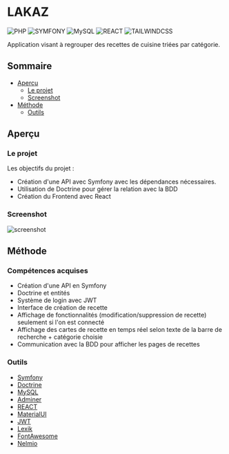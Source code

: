 # LAKAZ

![PHP](https://img.shields.io/badge/PHP-777BB4?style=for-the-badge&logo=php&logoColor=white)
![SYMFONY](https://img.shields.io/badge/connect-%2300843e.svg?style=for-the-badge&logo=symfony&logoColor=white)
![MySQL](https://img.shields.io/badge/MySQL-00000F?style=for-the-badge&logo=mysql&logoColor=white)
![REACT](https://img.shields.io/badge/React-20232A?style=for-the-badge&logo=react&logoColor=61DAFB)
![TAILWINDCSS](https://img.shields.io/badge/Tailwind_CSS-38B2AC?style=for-the-badge&logo=tailwind-css&logoColor=white)


Application visant à regrouper des recettes de cuisine triées par catégorie.

## Sommaire

- [Aperçu](#aperçu)
  - [Le projet](#le-projet)
  - [Screenshot](#screenshot)
- [Méthode](#méthode)
  - [Outils](#outils)

## Aperçu

### Le projet

Les objectifs du projet :

- Création d'une API avec Symfony avec les dépendances nécessaires.
- Utilisation de Doctrine pour gérer la relation avec la BDD
- Création du Frontend avec React

### Screenshot

![screenshot](/screenshot.jpg)

## Méthode

### Compétences acquises

- Création d'une API en Symfony
- Doctrine et entités
- Système de login avec JWT
- Interface de création de recette
- Affichage de fonctionnalités (modification/suppression de recette) seulement si l'on est connecté
- Affichage des cartes de recette en temps réel selon texte de la barre de recherche + catégorie choisie
- Communication avec la BDD pour afficher les pages de recettes

### Outils

- [Symfony](https://symfony.com/)
- [Doctrine](https://symfony.com/doc/current/doctrine.html)
- [MySQL](https://www.mysql.com/)
- [Adminer](https://www.adminer.org/)
- [REACT](https://twig.symfony.com/)
- [MaterialUI](https://mui.com/)
- [JWT](https://jwt.io/)
- [Lexik](https://symfony.com/bundles/LexikJWTAuthenticationBundle/current/index.html)
- [FontAwesome](https://fontawesome.com/)
- [Nelmio](https://packagist.org/packages/nelmio/cors-bundle)
